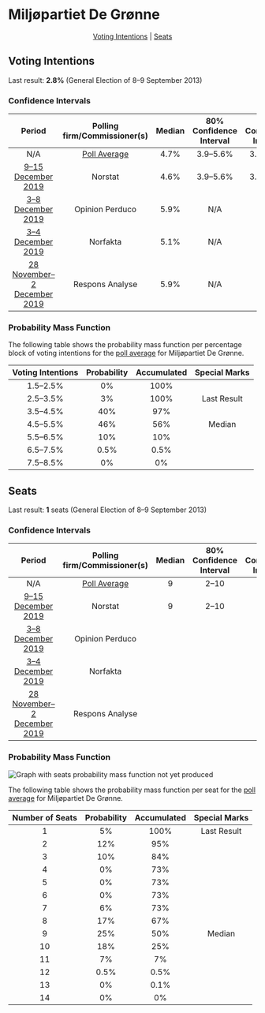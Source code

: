 # Miljøpartiet De Grønne

<p align="center"><a href="#voting-intentions">Voting Intentions</a> | <a href="#seats">Seats</a></p>

## Voting Intentions

Last result: **2.8%** (General Election of 8–9 September 2013)

### Confidence Intervals

| Period     | Polling firm/Commissioner(s) | Median | 80% Confidence Interval | 90% Confidence Interval | 95% Confidence Interval | 99% Confidence Interval |
|:----------:|:----------------:|:-----------:|:-----------------------:|:-----------------------:|:-----------------------:|:-----------------------:|
| N/A | [Poll Average](average.html) | 4.7% | 3.9–5.6% | 3.7–5.8% | 3.5–6.1% | 3.1–6.6% |
| [9–15 December 2019](2019-12-15-Norstat.html) | Norstat | 4.6% | 3.9–5.6% | 3.6–5.9% | 3.5–6.1% | 3.1–6.6% |
| [3–8 December 2019](2019-12-08-OpinionPerduco.html) | Opinion Perduco | 5.9% | N/A | N/A | N/A | N/A |
| [3–4 December 2019](2019-12-04-Norfakta.html) | Norfakta | 5.1% | N/A | N/A | N/A | N/A |
| [28 November–2 December 2019](2019-12-02-ResponsAnalyse.html) | Respons Analyse | 5.9% | N/A | N/A | N/A | N/A |

### Probability Mass Function

The following table shows the probability mass function per percentage block of voting intentions for the [poll average](average.html) for Miljøpartiet De Grønne.

| Voting Intentions | Probability | Accumulated | Special Marks |
|:-----------------:|:-----------:|:-----------:|:-------------:|
| 1.5–2.5% | 0% | 100% |  |
| 2.5–3.5% | 3% | 100% | Last Result |
| 3.5–4.5% | 40% | 97% |  |
| 4.5–5.5% | 46% | 56% | Median |
| 5.5–6.5% | 10% | 10% |  |
| 6.5–7.5% | 0.5% | 0.5% |  |
| 7.5–8.5% | 0% | 0% |  |


## Seats

Last result: **1** seats (General Election of 8–9 September 2013)

### Confidence Intervals

| Period     | Polling firm/Commissioner(s) | Median | 80% Confidence Interval | 90% Confidence Interval | 95% Confidence Interval | 99% Confidence Interval |
|:----------:|:----------------:|:------:|:-----------------------:|:-----------------------:|:-----------------------:|:-----------------------:|
| N/A | [Poll Average](average.html) | 9 | 2–10 | 2–11 | 1–11 | 1–12 |
| [9–15 December 2019](2019-12-15-Norstat.html) | Norstat | 9 | 2–10 | 2–11 | 1–11 | 1–12 |
| [3–8 December 2019](2019-12-08-OpinionPerduco.html) | Opinion Perduco |  |  |  |  |  |
| [3–4 December 2019](2019-12-04-Norfakta.html) | Norfakta |  |  |  |  |  |
| [28 November–2 December 2019](2019-12-02-ResponsAnalyse.html) | Respons Analyse |  |  |  |  |  |

### Probability Mass Function

![Graph with seats probability mass function not yet produced](average-seats-pmf-miljøpartietdegrønne.png "Seats Probability Mass Function")

The following table shows the probability mass function per seat for the [poll average](average.html) for Miljøpartiet De Grønne.

| Number of Seats | Probability | Accumulated | Special Marks |
|:---------------:|:-----------:|:-----------:|:-------------:|
| 1 | 5% | 100% | Last Result |
| 2 | 12% | 95% |  |
| 3 | 10% | 84% |  |
| 4 | 0% | 73% |  |
| 5 | 0% | 73% |  |
| 6 | 0% | 73% |  |
| 7 | 6% | 73% |  |
| 8 | 17% | 67% |  |
| 9 | 25% | 50% | Median |
| 10 | 18% | 25% |  |
| 11 | 7% | 7% |  |
| 12 | 0.5% | 0.5% |  |
| 13 | 0% | 0.1% |  |
| 14 | 0% | 0% |  |



